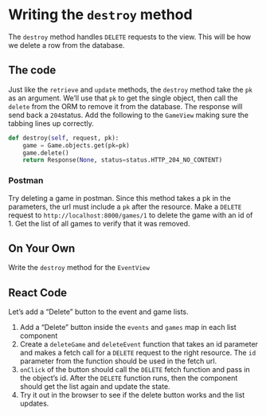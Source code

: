 # Writing the `destroy` method

The `destroy` method handles `DELETE` requests to the view. This will be how we delete a row from the database.

## The code

Just like the `retrieve` and `update` methods, the `destroy` method take the `pk` as an argument. We’ll use that `pk` to get the single object, then call the `delete` from the ORM to remove it from the database. The response will send back a `204`status. Add the following to the `GameView` making sure the tabbing lines up correctly.

```python
def destroy(self, request, pk):
    game = Game.objects.get(pk=pk)
    game.delete()
    return Response(None, status=status.HTTP_204_NO_CONTENT)

```

### Postman

Try deleting a game in postman. Since this method takes a pk in the parameters, the url must include a `pk` after the resource. Make a `DELETE` request to `http://localhost:8000/games/1` to delete the game with an id of 1. Get the list of all games to verify that it was removed.

## On Your Own

Write the `destroy` method for the `EventView`

## React Code

Let’s add a “Delete” button to the event and game lists.

1. Add a “Delete” button inside the `events` and `games` map in each list component
2. Create a `deleteGame` and `deleteEvent` function that takes an id parameter and makes a fetch call for a `DELETE` request to the right resource. The `id` parameter from the function should be used in the fetch url.
3. `onClick` of the button should call the `DELETE` fetch function and pass in the object’s id. After the `DELETE` function runs, then the component should get the list again and update the state.
4. Try it out in the browser to see if the delete button works and the list updates.
